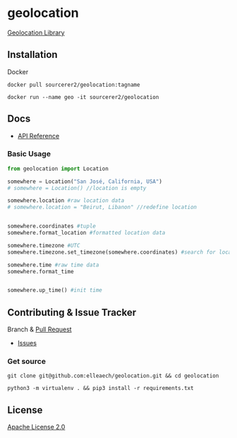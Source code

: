 # geolocation
[Geolocation Library](https://hub.docker.com/r/sourcerer2/geolocation)

## Installation
Docker
``` shell script
docker pull sourcerer2/geolocation:tagname

docker run --name geo -it sourcerer2/geolocation
```

## Docs
- [API Reference](https://github.com/elleaech/geolocation/blob/master/docs/location.md)

### Basic Usage
```python
from geolocation import Location

somewhere = Location("San José, California, USA")
# somewhere = Location() //location is empty

somewhere.location #raw location data
# somewhere.location = "Beirut, Libanon" //redefine location


somewhere.coordinates #tuple
somewhere.format_location #formatted location data

somewhere.timezone #UTC
somewhere.timezone.set_timezone(somewhere.coordinates) #search for location's timezone

somewhere.time #raw time data
somewhere.format_time


somewhere.up_time() #init time
```

## Contributing & Issue Tracker
Branch & [Pull Request](https://github.com/elleaech/geolocation/pulls)
- [Issues](https://github.com/elleaech/geolocation/issues)

### Get source
```shell script
git clone git@github.com:elleaech/geolocation.git && cd geolocation

python3 -m virtualenv . && pip3 install -r requirements.txt
```

## License
[Apache License 2.0](https://github.com/elleaech/geolocation/blob/master/LICENSE)
